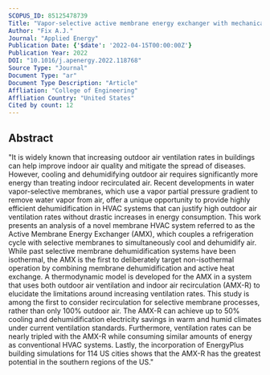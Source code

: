 ```yaml
---
SCOPUS_ID: 85125478739
Title: "Vapor-selective active membrane energy exchanger with mechanical ventilation and indoor air recirculation"
Author: "Fix A.J."
Journal: "Applied Energy"
Publication Date: {'$date': '2022-04-15T00:00:00Z'}
Publication Year: 2022
DOI: "10.1016/j.apenergy.2022.118768"
Source Type: "Journal"
Document Type: "ar"
Document Type Description: "Article"
Affliation: "College of Engineering"
Affliation Country: "United States"
Cited by count: 12
---
```


## Abstract
"It is widely known that increasing outdoor air ventilation rates in buildings can help improve indoor air quality and mitigate the spread of diseases. However, cooling and dehumidifying outdoor air requires significantly more energy than treating indoor recirculated air. Recent developments in water vapor-selective membranes, which use a vapor partial pressure gradient to remove water vapor from air, offer a unique opportunity to provide highly efficient dehumidification in HVAC systems that can justify high outdoor air ventilation rates without drastic increases in energy consumption. This work presents an analysis of a novel membrane HVAC system referred to as the Active Membrane Energy Exchanger (AMX), which couples a refrigeration cycle with selective membranes to simultaneously cool and dehumidify air. While past selective membrane dehumidification systems have been isothermal, the AMX is the first to deliberately target non-isothermal operation by combining membrane dehumidification and active heat exchange. A thermodynamic model is developed for the AMX in a system that uses both outdoor air ventilation and indoor air recirculation (AMX-R) to elucidate the limitations around increasing ventilation rates. This study is among the first to consider recirculation for selective membrane processes, rather than only 100% outdoor air. The AMX-R can achieve up to 50% cooling and dehumidification electricity savings in warm and humid climates under current ventilation standards. Furthermore, ventilation rates can be nearly tripled with the AMX-R while consuming similar amounts of energy as conventional HVAC systems. Lastly, the incorporation of EnergyPlus building simulations for 114 US cities shows that the AMX-R has the greatest potential in the southern regions of the US."

